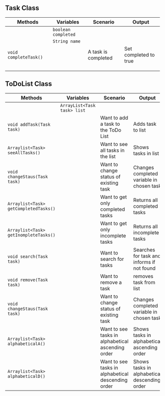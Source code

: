 
## Task Class

| Methods                | Variables            | Scenario            | Output                |
|------------------------|----------------------|---------------------|-----------------------|
|                        | `boolean completed ` |                     |                       |
|                        | `String name `       |                     |                       |
| `void completeTask() ` |                      | A task is completed | Set completed to true |
|                        |                      |                     |                       |
|                        |                      |                     |                       |
|                        |                      |                     |                       |


## ToDoList Class

| Methods                                 | Variables                    | Scenario                                           | Output                                       |
|-----------------------------------------|------------------------------|----------------------------------------------------|----------------------------------------------|
|                                         | `ArrayList<Task task> list ` |                                                    |                                              |
| ` void addTask(Task task) `             |                              | Want to add a task to the ToDo List                | Adds task to list                            |
| ` Arraylist<Task> seeAllTasks() `       |                              | Want to see all tasks in the list                  | Shows tasks in list                          |
| ` void changeStaus(Task task) `         |                              | Want to change status of existing task             | Changes completed variable in chosen task    |
| ` Arraylist<Task> getCompletedTasks() ` |                              | Want to get only completed tasks                   | Returns all completed tasks                  |
| ` Arraylist<Task> getInompleteTasks() ` |                              | Want to get only incomplete tasks                  | Returns all incomplete tasks                 |
| ` void search(Task task) `              |                              | Want to search for tasks                           | Searches for task and informs if not found   |
| ` void remove(Task task) `              |                              | Want to remove a task                              | removes task from list                       |
| ` void changeStaus(Task task) `         |                              | Want to change status of existing task             | Changes completed variable in chosen task    |
| ` Arraylist<Task> alphabeticalA() `     |                              | Want to see tasks in alphabetical ascending order  | Shows tasks in alphabetical ascending order  |
| ` Arraylist<Task> alphabeticalD() `     |                              | Want to see tasks in alphabetical descending order | Shows tasks in alphabetical descending order |